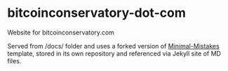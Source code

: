 # bitcoinconservatory-dot-com
Website for bitcoinconservatory.com

Served from /docs/ folder and uses a forked version of [Minimal-Mistakes](https://github.com/bitcoinconservatory/minimal-mistakes) template, stored in its own repository and referenced via Jekyll site of MD files. 
